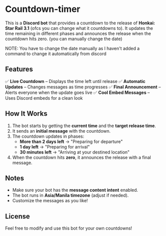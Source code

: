 # Countdown-timer

This is a **Discord bot** that provides a countdown to the release of **Honkai: Star Rail 3.1** (ofcs you can change what it countdowns to). It updates the time remaining in different phases and announces the release when the countdown hits zero. (you can manually change the date)

NOTE:
You have to change the date manually as I haven't added a command to change it automatically from discord

## Features
✅ **Live Countdown** – Displays the time left until release
✅ **Automatic Updates** – Changes messages as time progresses
✅ **Final Announcement** – Alerts everyone when the update goes live
✅ **Cool Embed Messages** – Uses Discord embeds for a clean look


## How It Works
1. The bot starts by getting the **current time** and the **target release time**.
2. It sends an **initial message** with the countdown.
3. The countdown updates in phases:
   - **More than 2 days left** → "Preparing for departure"
   - **1 day left** → "Preparing for arrival"
   - **30 minutes left** → "Arriving at your destined location"
4. When the countdown hits **zero**, it announces the release with a final message.

## Notes
- Make sure your bot has the **message content intent** enabled.
- The bot runs in **Asia/Manila timezone** (adjust if needed).
- Customize the messages as you like!

## License
Feel free to modify and use this bot for your own countdowns!

